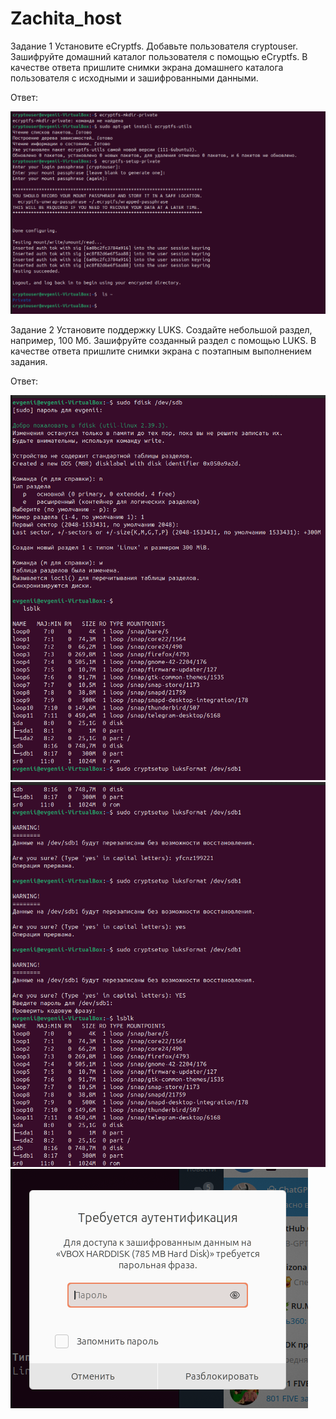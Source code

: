 # Zachita_host

Задание 1
Установите eCryptfs.
Добавьте пользователя cryptouser.
Зашифруйте домашний каталог пользователя с помощью eCryptfs.
В качестве ответа пришлите снимки экрана домашнего каталога пользователя с исходными и зашифрованными данными.

Ответ:

![1](https://github.com/Evgenii199130/Zachita_host/blob/main/scrin/1.png)

Задание 2
Установите поддержку LUKS.
Создайте небольшой раздел, например, 100 Мб.
Зашифруйте созданный раздел с помощью LUKS.
В качестве ответа пришлите снимки экрана с поэтапным выполнением задания.

Ответ:

![1](https://github.com/Evgenii199130/Zachita_host/blob/main/scrin/2.1.png)
![1](https://github.com/Evgenii199130/Zachita_host/blob/main/scrin/2.2.png)
![1](https://github.com/Evgenii199130/Zachita_host/blob/main/scrin/2.3.png)
